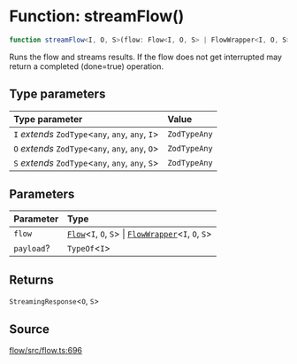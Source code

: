 # Function: streamFlow()

```ts
function streamFlow<I, O, S>(flow: Flow<I, O, S> | FlowWrapper<I, O, S>, payload?: TypeOf<I>): StreamingResponse<O, S>
```

Runs the flow and streams results. If the flow does not get interrupted may return a completed (done=true) operation.

## Type parameters

| Type parameter | Value |
| :------ | :------ |
| `I` *extends* `ZodType`\<`any`, `any`, `any`, `I`\> | `ZodTypeAny` |
| `O` *extends* `ZodType`\<`any`, `any`, `any`, `O`\> | `ZodTypeAny` |
| `S` *extends* `ZodType`\<`any`, `any`, `any`, `S`\> | `ZodTypeAny` |

## Parameters

| Parameter | Type |
| :------ | :------ |
| `flow` | [`Flow`](../classes/Flow.md)\<`I`, `O`, `S`\> \| [`FlowWrapper`](../interfaces/FlowWrapper.md)\<`I`, `O`, `S`\> |
| `payload`? | `TypeOf`\<`I`\> |

## Returns

`StreamingResponse`\<`O`, `S`\>

## Source

[flow/src/flow.ts:696](https://github.com/firebase/genkit/blob/2b0be364306d92a8e7d13efc2da4fb04c1d21e29/js/flow/src/flow.ts#L696)
